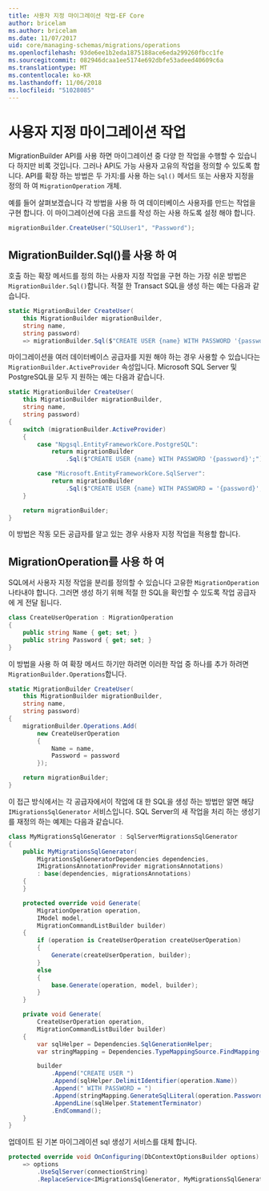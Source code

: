 ```yaml
---
title: 사용자 지정 마이그레이션 작업-EF Core
author: bricelam
ms.author: bricelam
ms.date: 11/07/2017
uid: core/managing-schemas/migrations/operations
ms.openlocfilehash: 93de6ee1b2eda1875188ace6eda299260fbcc1fe
ms.sourcegitcommit: 082946dcaa1ee5174e692dbfe53adeed40609c6a
ms.translationtype: MT
ms.contentlocale: ko-KR
ms.lasthandoff: 11/06/2018
ms.locfileid: "51028085"
---
```

<a name="custom-migrations-operations"></a>사용자 지정 마이그레이션 작업
============================
MigrationBuilder API를 사용 하면 마이그레이션 중 다양 한 작업을 수행할 수 있습니다 하지만 비록 것입니다. 그러나 API도 가능 사용자 고유의 작업을 정의할 수 있도록 합니다. API를 확장 하는 방법은 두 가지:를 사용 하는 `Sql()` 메서드 또는 사용자 지정을 정의 하 여 `MigrationOperation` 개체.

예를 들어 살펴보겠습니다 각 방법을 사용 하 여 데이터베이스 사용자를 만드는 작업을 구현 합니다. 이 마이그레이션에 다음 코드를 작성 하는 사용 하도록 설정 해야 합니다.

``` csharp
migrationBuilder.CreateUser("SQLUser1", "Password");
```

<a name="using-migrationbuildersql"></a>MigrationBuilder.Sql()를 사용 하 여
----------------------------
호출 하는 확장 메서드를 정의 하는 사용자 지정 작업을 구현 하는 가장 쉬운 방법은 `MigrationBuilder.Sql()`합니다.
적절 한 Transact SQL을 생성 하는 예는 다음과 같습니다.

``` csharp
static MigrationBuilder CreateUser(
    this MigrationBuilder migrationBuilder,
    string name,
    string password)
    => migrationBuilder.Sql($"CREATE USER {name} WITH PASSWORD '{password}';");
```

마이그레이션을 여러 데이터베이스 공급자를 지원 해야 하는 경우 사용할 수 있습니다는 `MigrationBuilder.ActiveProvider` 속성입니다. Microsoft SQL Server 및 PostgreSQL을 모두 지 원하는 예는 다음과 같습니다.

``` csharp
static MigrationBuilder CreateUser(
    this MigrationBuilder migrationBuilder,
    string name,
    string password)
{
    switch (migrationBuilder.ActiveProvider)
    {
        case "Npgsql.EntityFrameworkCore.PostgreSQL":
            return migrationBuilder
                .Sql($"CREATE USER {name} WITH PASSWORD '{password}';");

        case "Microsoft.EntityFrameworkCore.SqlServer":
            return migrationBuilder
                .Sql($"CREATE USER {name} WITH PASSWORD = '{password}';");
    }

    return migrationBuilder;
}
```

이 방법은 작동 모든 공급자를 알고 있는 경우 사용자 지정 작업을 적용할 합니다.

<a name="using-a-migrationoperation"></a>MigrationOperation를 사용 하 여
---------------------------
SQL에서 사용자 지정 작업을 분리를 정의할 수 있습니다 고유한 `MigrationOperation` 나타내야 합니다. 그러면 생성 하기 위해 적절 한 SQL을 확인할 수 있도록 작업 공급자에 게 전달 됩니다.

``` csharp
class CreateUserOperation : MigrationOperation
{
    public string Name { get; set; }
    public string Password { get; set; }
}
```

이 방법을 사용 하 여 확장 메서드 하기만 하려면 이러한 작업 중 하나를 추가 하려면 `MigrationBuilder.Operations`합니다.

``` csharp
static MigrationBuilder CreateUser(
    this MigrationBuilder migrationBuilder,
    string name,
    string password)
{
    migrationBuilder.Operations.Add(
        new CreateUserOperation
        {
            Name = name,
            Password = password
        });

    return migrationBuilder;
}
```

이 접근 방식에서는 각 공급자에서이 작업에 대 한 SQL을 생성 하는 방법만 알면 해당 `IMigrationsSqlGenerator` 서비스입니다. SQL Server의 새 작업을 처리 하는 생성기를 재정의 하는 예제는 다음과 같습니다.

``` csharp
class MyMigrationsSqlGenerator : SqlServerMigrationsSqlGenerator
{
    public MyMigrationsSqlGenerator(
        MigrationsSqlGeneratorDependencies dependencies,
        IMigrationsAnnotationProvider migrationsAnnotations)
        : base(dependencies, migrationsAnnotations)
    {
    }

    protected override void Generate(
        MigrationOperation operation,
        IModel model,
        MigrationCommandListBuilder builder)
    {
        if (operation is CreateUserOperation createUserOperation)
        {
            Generate(createUserOperation, builder);
        }
        else
        {
            base.Generate(operation, model, builder);
        }
    }

    private void Generate(
        CreateUserOperation operation,
        MigrationCommandListBuilder builder)
    {
        var sqlHelper = Dependencies.SqlGenerationHelper;
        var stringMapping = Dependencies.TypeMappingSource.FindMapping(typeof(string));

        builder
            .Append("CREATE USER ")
            .Append(sqlHelper.DelimitIdentifier(operation.Name))
            .Append(" WITH PASSWORD = ")
            .Append(stringMapping.GenerateSqlLiteral(operation.Password))
            .AppendLine(sqlHelper.StatementTerminator)
            .EndCommand();
    }
}
```

업데이트 된 기본 마이그레이션 sql 생성기 서비스를 대체 합니다.

``` csharp
protected override void OnConfiguring(DbContextOptionsBuilder options)
    => options
        .UseSqlServer(connectionString)
        .ReplaceService<IMigrationsSqlGenerator, MyMigrationsSqlGenerator>();
```
